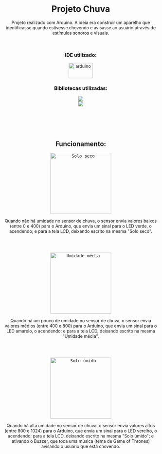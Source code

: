 <div align="center">
  <h1> Projeto Chuva </h1>
  <p> Projeto realizado com Arduino. A ideia era construir um aparelho que identificasse quando estivesse chovendo e avisasse ao usuário através de estímulos sonoros e visuais. </p>
  
  <br>
    
  <h3> IDE utilizado: </h3>
  <img height="50px" width="80px" alt="arduino" src="https://user-images.githubusercontent.com/102625628/194710809-2985b636-235c-4776-96ff-86eacdc7fbd4.png"/>

  <br>

  <h3> Bibliotecas utilizadas: </h3>
  <img src="https://www.ardu-badge.com/badge/LiquidCrystal%20I2C.svg"/><br>
  <img src="https://www.ardu-badge.com/badge/Wire.svg"/>
  
  <br> <br> <br> <br>

  <h2> Funcionamento: </h3>
  
  <kbd><img height="200em" alt="Solo seco" src="https://user-images.githubusercontent.com/102625628/176669479-da0fd586-3f60-4da9-9f93-a3ce8b3456bf.jpeg"/></kbd>
  
  <p> Quando não há umidade no sensor de chuva, o sensor envia valores baixos (entre 0 e 400) para o Arduino, que envia um sinal para o LED verde, o acendendo; e para a tela LCD, deixando escrito na mesma "Solo seco". </p>
  <br><br>
  
  <kbd><img height="200em" alt="Umidade média" src="https://user-images.githubusercontent.com/102625628/176671787-4817b68b-9531-4553-83c3-45c8d6100d33.jpg"/></kbd>
  <p> Quando há um pouco de umidade no sensor de chuva, o sensor envia valores médios (entre 400 e 800) para o Arduino, que envia um sinal para o LED amarelo, o acendendo; e para a tela LCD, deixando escrito na mesma "Umidade média". </p>
  <br><br>
  
  <kbd><img height="200em" alt="Solo úmido" src="https://user-images.githubusercontent.com/102625628/176669302-089fdffc-8e1f-4765-9aca-6ba8cab9b509.jpeg"/></kbd>
  <p> Quando há alta umidade no sensor de chuva, o sensor envia valores altos (entre 800 e 1024) para o Arduino, que envia um sinal para o LED verelho, o acendendo; para a tela LCD, deixando escrito na mesma "Solo úmido"; e ativando o Buzzer, que toca uma música (tema de Game of Thrones) avisando o usuário que está chovendo. </p>
</div>
